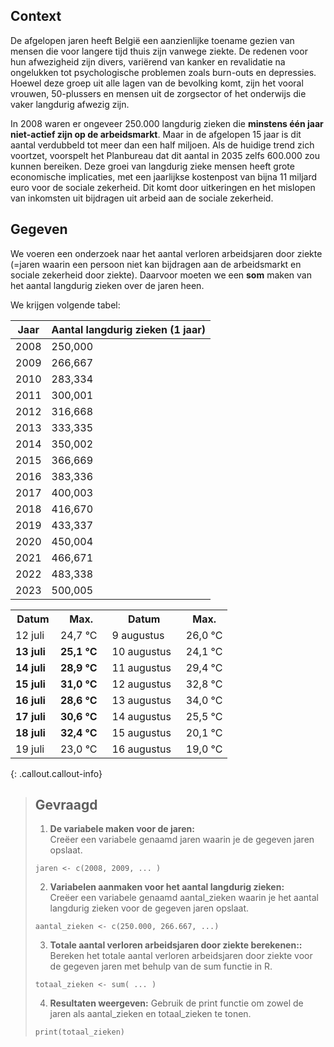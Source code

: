 ## Context

De afgelopen jaren heeft België een aanzienlijke toename gezien van mensen die voor langere tijd thuis zijn vanwege ziekte. De redenen voor hun afwezigheid zijn divers, variërend van kanker en revalidatie na ongelukken tot psychologische problemen zoals burn-outs en depressies. Hoewel deze groep uit alle lagen van de bevolking komt, zijn het vooral vrouwen, 50-plussers en mensen uit de zorgsector of het onderwijs die vaker langdurig afwezig zijn.

In 2008 waren er ongeveer 250.000 langdurig zieken die **minstens één jaar niet-actief zijn op de arbeidsmarkt**. Maar in de afgelopen 15 jaar is dit aantal verdubbeld tot meer dan een half miljoen. Als de huidige trend zich voortzet, voorspelt het Planbureau dat dit aantal in 2035 zelfs 600.000 zou kunnen bereiken. Deze groei van langdurig zieke mensen heeft grote economische implicaties, met een jaarlijkse kostenpost van bijna 11 miljard euro voor de sociale zekerheid. Dit komt door uitkeringen en het mislopen van inkomsten uit bijdragen uit arbeid aan de sociale zekerheid. 

## Gegeven

We voeren een onderzoek naar het aantal verloren arbeidsjaren door ziekte (=jaren waarin een persoon niet kan bijdragen aan de arbeidsmarkt en sociale zekerheid door ziekte). Daarvoor moeten we een **som** maken van het aantal langdurig zieken over de jaren heen. 

We krijgen volgende tabel: 

<table>
    <thead>
        <tr>
            <th>Jaar</th>
            <th>Aantal langdurig zieken (1 jaar)</th>
        </tr>
    </thead>
    <tbody>
        <tr><td>2008</td><td>250,000</td></tr>
        <tr><td>2009</td><td>266,667</td></tr>
        <tr><td>2010</td><td>283,334</td></tr>
        <tr><td>2011</td><td>300,001</td></tr>
        <tr><td>2012</td><td>316,668</td></tr>
        <tr><td>2013</td><td>333,335</td></tr>
        <tr><td>2014</td><td>350,002</td></tr>
        <tr><td>2015</td><td>366,669</td></tr>
        <tr><td>2016</td><td>383,336</td></tr>
        <tr><td>2017</td><td>400,003</td></tr>
        <tr><td>2018</td><td>416,670</td></tr>
        <tr><td>2019</td><td>433,337</td></tr>
        <tr><td>2020</td><td>450,004</td></tr>
        <tr><td>2021</td><td>466,671</td></tr>
        <tr><td>2022</td><td>483,338</td></tr>
        <tr><td>2023</td><td>500,005</td></tr>
    </tbody>
</table>

<table>
    <tr>
        <th>Datum</th>
        <th>Max.</th>
        <th>Datum</th>
        <th>Max.</th>
    </tr>
    <tr>
        <td>12 juli</td>
        <td>24,7&nbsp;°C</td>
        <td>9 augustus</td>
        <td>26,0&nbsp;°C</td>
    </tr>
    <tr>
        <td style="padding-right:1em;"><b>13 juli</b></td>
        <td style="padding-right:1em;"><b>25,1&nbsp;°C</b></td>
        <td style="padding-right:1em;">10 augustus</td>
        <td>24,1&nbsp;°C</td>
    </tr>
    <tr>
        <td><b>14 juli</b></td>
        <td><b>28,9&nbsp;°C</b></td>
        <td>11 augustus</td>
        <td>29,4&nbsp;°C</td>
    </tr>
    <tr>
        <td><b>15 juli</b></td>
        <td><b>31,0&nbsp;°C</b></td>
        <td>12 augustus</td>
        <td>32,8&nbsp;°C</td>
    </tr>
    <tr>
        <td><b>16 juli</b></td>
        <td><b>28,6&nbsp;°C</b></td>
        <td>13 augustus</td>
        <td>34,0&nbsp;°C</td>
    </tr>
    <tr>
        <td><b>17 juli</b></td>
        <td><b>30,6&nbsp;°C</b></td>
        <td>14 augustus</td>
        <td>25,5&nbsp;°C</td>
    </tr>
    <tr>
        <td><b>18 juli</b></td>
        <td><b>32,4&nbsp;°C</b></td>
        <td>15 augustus</td>
        <td>20,1&nbsp;°C</td>
    </tr>
    <tr>
        <td>19 juli</td>
        <td>23,0&nbsp;°C</td>
        <td>16 augustus</td>
        <td>19,0&nbsp;°C</td>
    </tr>
</table>




{: .callout.callout-info}
>## Gevraagd
>
>1. **De variabele maken voor de jaren:**  
> Creëer een variabele genaamd jaren waarin je de gegeven jaren opslaat.
>
 >  ```
  > jaren <- c(2008, 2009, ... )
   >```
>
>2. **Variabelen aanmaken voor het aantal langdurig zieken:**  
> Creëer een variabele genaamd aantal_zieken waarin je het aantal langdurig zieken voor de gegeven jaren opslaat.
>
>   ```
>   aantal_zieken <- c(250.000, 266.667, ...)
>   ```
>
>3. **Totale aantal verloren arbeidsjaren door ziekte berekenen::**  
> Bereken het totale aantal verloren arbeidsjaren door ziekte voor de gegeven jaren met behulp van de sum functie in R.
>
>   ```
>totaal_zieken <- sum( ... )
>   ```
>4. **Resultaten weergeven:**
>Gebruik de print functie om zowel de jaren als aantal_zieken en totaal_zieken te tonen.
>   ```
>print(totaal_zieken)
>   ```


